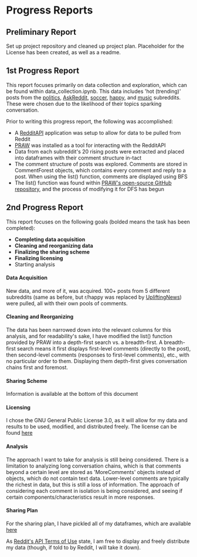 # Progress Reports

## Preliminary Report
Set up project repository and cleaned up project plan. Placeholder for the License has been created, as well as a readme. 
## 1st Progress Report
This report focuses primarily on data collection and exploration, which can be found within data_collection.ipynb. This data includes 'hot (trending)' posts from the [politics](https://www.reddit.com/r/politics/), [AskReddit](https://www.reddit.com/r/AskReddit/), [soccer](https://www.reddit.com/r/soccer/), [happy](https://www.reddit.com/r/happy/), and [music](https://www.reddit.com/r/music/) subreddits. These were chosen due to the likelihood of their topics sparking conversation. 

Prior to writing this progress report, the following was accomplished:
* A [RedditAPI](https://www.reddit.com/dev/api/) application was setup to allow for data to be pulled from Reddit
* [PRAW](https://praw.readthedocs.io/en/stable/) was installed as a tool for interacting with the RedditAPI
* Data from each subreddit's 20 rising posts were extracted and placed into dataframes with their comment structure in-tact
* The comment structure of posts was explored. Comments are stored in CommentForest objects, which contains every comment and reply to a post. When using the list() function, comments are displayed using BFS
* The list() function was found within [PRAW's open-source GitHub repository](https://github.com/praw-dev/praw/), and the process of modifying it for DFS has begun

## 2nd Progress Report
This report focuses on the following goals (bolded means the task has been completed):
* **Completing data acquisition**
* **Cleaning and reorganizing data**
* **Finalizing the sharing scheme**
* **Finalizing licensing**
* Starting analysis

#### Data Acquisition

New data, and more of it, was acquired. 100+ posts from 5 different subreddits (same as before, but r/happy was replaced by [UpliftingNews](https://www.reddit.com/r/UpliftingNews/)) were pulled, all with their own pools of comments.

#### Cleaning and Reorganizing

The data has been narrowed down into the relevant columns for this analysis, and for readability's sake, I have modified the list() function provided by PRAW into a depth-first search vs. a breadth-first. A breadth-first search means it first displays first-level comments (directly to the post), then second-level comments (responses to first-level comments), etc., with no particular order to them. Displaying them depth-first gives conversation chains first and foremost.

#### Sharing Scheme

Information is available at the bottom of this document

#### Licensing

I chose the GNU General Public License 3.0, as it will allow for my data and results to be used, modified, and distributed freely. The license can be found [here](https://github.com/Data-Science-for-Linguists-2023/Analyzing-Discourse-Structure-via-Reddit/blob/main/LICENSE)

#### Analysis

The approach I want to take for analysis is still being considered. There is a limitation to analyzing long conversation chains, which is that comments beyond a certain level are stored as 'MoreComments' objects instead of objects, which do not contain text data. Lower-level comments are typically the richest in data, but this is still a loss of information. The approach of considering each comment in isolation is being considered, and seeing if certain components/characteristics result in more responses.

#### Sharing Plan

For the sharing plan, I have pickled all of my dataframes, which are available [here](https://github.com/Data-Science-for-Linguists-2023/Analyzing-Discourse-Structure-via-Reddit/tree/main/datasamples)

As [Reddit's API Terms of Use](https://github.com/Data-Science-for-Linguists-2023/Analyzing-Discourse-Structure-via-Reddit/tree/main/datasamples) state, I am free to display and freely distribute my data (though, if told to by Reddit, I will take it down). 